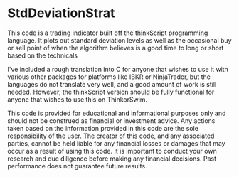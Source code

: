 # StdDeviationStrat

This code is a trading indicator built off the thinkScript programming language. It plots out standard deviation levels as well as the occasional buy or sell point of when the algorithm believes is a good time to long or short based on the technicals 

I've included a rough translation into C for anyone that wishes to use it with various other packages for platforms like IBKR or NinjaTrader, but the languages do not translate very well, and a good amount of work is still needed. However, the thinkScript version should be fully functional for anyone that wishes to use this on ThinkorSwim.

This code is provided for educational and informational purposes only and should not be construed as financial or investment advice. Any actions taken based on the information provided in this code are the sole responsibility of the user. The creator of this code, and any associated parties, cannot be held liable for any financial losses or damages that may occur as a result of using this code. It is important to conduct your own research and due diligence before making any financial decisions. Past performance does not guarantee future results.
